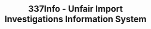 ---
layout: default
bigquery: https://console.cloud.google.com/bigquery?p=patents-public-data&d=usitc_investigations&page=dataset&project=sheets-management-319211
citation: US International Trade Commission 337Info Unfair Import Investigations Information
  System
contributors: US International Trade Comission
cost: None
description: US International Trade Commission 337Info Unfair Import Investigations
  Information System contains data on investigations done under Section 337. Section
  337 declares the infringement of certain statutory intellectual property rights
  and other forms of unfair competition in import trade to be unlawful practices.
  Most Section 337 investigations involve allegations of patent or registered trademark
  infringement.
documentation: FAQ and tutorial available on the site
last_edit: Mon, 04 Apr 2022 19:10:40 GMT
location: https://pubapps2.usitc.gov/337external/
maintained_by: US International Trade Comission
schema_fields: '[''actualStartDateEvidHear'', ''startDateMarkmanHearing'', ''dateCreated'',
  ''reportingRequirements'', ''actualEndDateEvidHear'', ''htsNumbers'', ''teoIdDueDate'',
  ''internalRemand'', ''docketNo'', ''dateComplaintFiled'', ''finalIdOnViolationDue'',
  ''targetDate'', ''patentNumber'', ''dateOfPublicationFrNotice'', ''respondent'',
  ''title'', ''teoReliefGranted'', ''teoProceedingInvolved'', ''currentStatus'', ''publication_number'',
  ''markmanHearing'', ''patentNumbers'', ''finalDetNoViolation'', ''ouiiParticipation'',
  ''cafcAppeals'', ''invUnfairAct'', ''gcAttorney'', ''finalIdOnViolationIssue'',
  ''issueDateOtherNonFinal'', ''trademarkNumbers'', ''complainant'', ''scheduledStartDateEvidHear'',
  ''finalDetViolation'', ''endDateMarkmanHearing'', ''currentActiveALJ'', ''aljAssigned'',
  ''investigationNo'', ''investigationTermDate'', ''copyrightNumbers'', ''ouiiAttorney'',
  ''lastUpdated'', ''investigationType'', ''scheduledEndDateEvidHear'', ''id'', ''teoIdIssueDate'']'
shortname: unfair_import_investigations
tags:
- import
- legal
- trade
timeframe: 2008-2021 (prior to 2008 downloadable as a JSON file)
title: 337Info - Unfair Import Investigations Information System
uuid: 2721f5ec-e599-4890-9265-9706719fc71e
---
